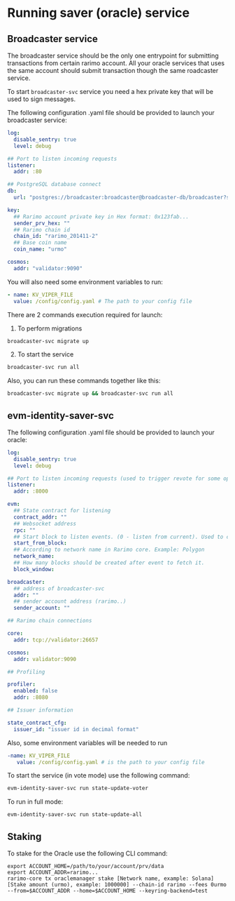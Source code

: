 # Running saver (oracle) service

## Broadcaster service

The broadcaster service should be the only one entrypoint for submitting transactions from certain rarimo account.
All your oracle services that uses the same account should submit transaction though the same roadcaster service.

To start `broadcaster-svc` service you need a hex private key that will be used to sign messages.

The following configuration .yaml file should be provided to launch your broadcaster service:
```yaml
log:
  disable_sentry: true
  level: debug

## Port to listen incoming requests
listener:
  addr: :80

## PostgreSQL database connect
db:
  url: "postgres://broadcaster:broadcaster@broadcaster-db/broadcaster?sslmode=disable"

key:
  ## Rarimo account private key in Hex format: 0x123fab...
  sender_prv_hex: ""
  ## Rarimo chain id
  chain_id: "rarimo_201411-2"
  ## Base coin name
  coin_name: "urmo"

cosmos:
  addr: "validator:9090"
```

You will also need some environment variables to run:
```yaml
- name: KV_VIPER_FILE
  value: /config/config.yaml # The path to your config file
```

There are 2 commands execution required for launch:

1. To perform migrations
```bash
broadcaster-svc migrate up
```

2. To start the service
```bash
broadcaster-svc run all
```

Also, you can run these commands together like this:
```bash
broadcaster-svc migrate up && broadcaster-svc run all
```

## evm-identity-saver-svc

The following configuration .yaml file should be provided to launch your oracle:

```yaml
log:
  disable_sentry: true
  level: debug

## Port to listen incoming requests (used to trigger revote for some operation - rare flow)
listener:
  addr: :8000

evm:
  ## State contract for listening
  contract_addr: ""
  ## Websocket address
  rpc: ""
  ## Start block to listen events. (0 - listen from current). Used to catchup old events. Be careful to use.
  start_from_block:
  ## According to network name in Rarimo core. Example: Polygon
  network_name:
  ## How many blocks should be created after event to fetch it.
  block_window:

broadcaster:
  ## address of broadcaster-svc
  addr: ""
  ## sender account address (rarimo..)
  sender_account: ""

## Rarimo chain connections

core:
  addr: tcp://validator:26657

cosmos:
  addr: validator:9090

## Profiling

profiler:
  enabled: false
  addr: :8080

## Issuer information

state_contract_cfg:
  issuer_id: "issuer id in decimal format"
```

Also, some environment variables will be needed to run
```yaml
-name: KV_VIPER_FILE
   value: /config/config.yaml # is the path to your config file
```

To start the service (in vote mode) use the following command:
```bash
evm-identity-saver-svc run state-update-voter
```

To run in full mode:
```bash
evm-identity-saver-svc run state-update-all
```

## Staking

To stake for the Oracle use the following CLI command: 

```shell
export ACCOUNT_HOME=/path/to/your/account/prv/data
export ACCOUNT_ADDR=rarimo...
rarimo-core tx oraclemanager stake [Network name, example: Solana] [Stake amount (urmo), example: 1000000] --chain-id rarimo --fees 0urmo --from=$ACCOUNT_ADDR --home=$ACCOUNT_HOME --keyring-backend=test
```
